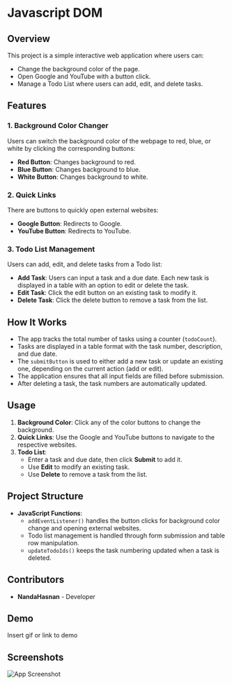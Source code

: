 # Javascript DOM

## Overview
This project is a simple interactive web application where users can:
- Change the background color of the page.
- Open Google and YouTube with a button click.
- Manage a Todo List where users can add, edit, and delete tasks.

## Features
### 1. **Background Color Changer**
Users can switch the background color of the webpage to red, blue, or white by clicking the corresponding buttons:
- **Red Button**: Changes background to red.
- **Blue Button**: Changes background to blue.
- **White Button**: Changes background to white.

### 2. **Quick Links**
There are buttons to quickly open external websites:
- **Google Button**: Redirects to Google.
- **YouTube Button**: Redirects to YouTube.

### 3. **Todo List Management**
Users can add, edit, and delete tasks from a Todo list:
- **Add Task**: Users can input a task and a due date. Each new task is displayed in a table with an option to edit or delete the task.
- **Edit Task**: Click the edit button on an existing task to modify it.
- **Delete Task**: Click the delete button to remove a task from the list.

## How It Works
- The app tracks the total number of tasks using a counter (`todoCount`).
- Tasks are displayed in a table format with the task number, description, and due date.
- The `submitButton` is used to either add a new task or update an existing one, depending on the current action (add or edit).
- The application ensures that all input fields are filled before submission.
- After deleting a task, the task numbers are automatically updated.

## Usage
1. **Background Color**: Click any of the color buttons to change the background.
2. **Quick Links**: Use the Google and YouTube buttons to navigate to the respective websites.
3. **Todo List**:
   - Enter a task and due date, then click **Submit** to add it.
   - Use **Edit** to modify an existing task.
   - Use **Delete** to remove a task from the list.

## Project Structure
- **JavaScript Functions**: 
   - `addEventListener()` handles the button clicks for background color change and opening external websites.
   - Todo list management is handled through form submission and table row manipulation.
   - `updateTodoIds()` keeps the task numbering updated when a task is deleted.

## Contributors
- **NandaHasnan** - Developer

## Demo

Insert gif or link to demo


## Screenshots

![App Screenshot](https://via.placeholder.com/468x300?text=App+Screenshot+Here)

